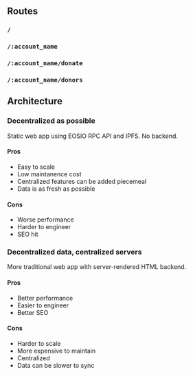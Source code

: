 ## Routes

### `/`

### `/:account_name`

### `/:account_name/donate`

### `/:account_name/donors`



## Architecture

### Decentralized as possible

Static web app using EOSIO RPC API and IPFS. No backend.

#### Pros

- Easy to scale
- Low maintanence cost
- Centralized features can be added piecemeal
- Data is as fresh as possible

#### Cons

- Worse performance
- Harder to engineer
- SEO hit

### Decentralized data, centralized servers

More traditional web app with server-rendered HTML backend.

#### Pros

- Better performance
- Easier to engineer
- Better SEO

#### Cons

- Harder to scale
- More expensive to maintain
- Centralized
- Data can be slower to sync